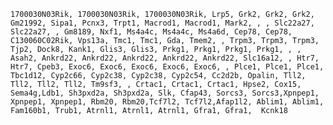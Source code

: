 ```1700030N03Rik, 1700030N03Rik, 1700030N03Rik, Lrp5, Grk2, Grk2, Grk2, Gm21992, Sipa1, Pcnx3, Trpt1, Macrod1, Macrod1, Mark2, , , Slc22a27, Slc22a27, , Gm8189, Nxf1, Ms4a4c, Ms4a4c, Ms4a6d, Cep78, Cep78, C130060C02Rik, Vps13a, Tmc1, Tmc1, Gda, Tmem2, , Trpm3, Trpm3, Trpm3, Tjp2, Dock8, Kank1, Glis3, Glis3, Prkg1, Prkg1, Prkg1, Prkg1, , , Asah2, Ankrd22, Ankrd22, Ankrd22, Ankrd22, Ankrd22, Slc16a12, , Htr7, Htr7, Cpeb3, Exoc6, Exoc6, Exoc6, Exoc6, Exoc6, , Plce1, Plce1, Plce1, Tbc1d12, Cyp2c66, Cyp2c38, Cyp2c38, Cyp2c54, Cc2d2b, Opalin, Tll2, Tll2, Tll2, Tll2, Tm9sf3, , Crtac1, Crtac1, Crtac1, Hpse2, Cox15, Sema4g,Ldb1, Sh3pxd2a, Sh3pxd2a, Slk, Cfap43, Sorcs3, Sorcs3,Xpnpep1, Xpnpep1, Xpnpep1, Rbm20, Rbm20,Tcf7l2, Tcf7l2,Afap1l2, Ablim1, Ablim1, Fam160b1, Trub1, Atrnl1, Atrnl1, Atrnl1, Gfra1, Gfra1,  Kcnk18```
